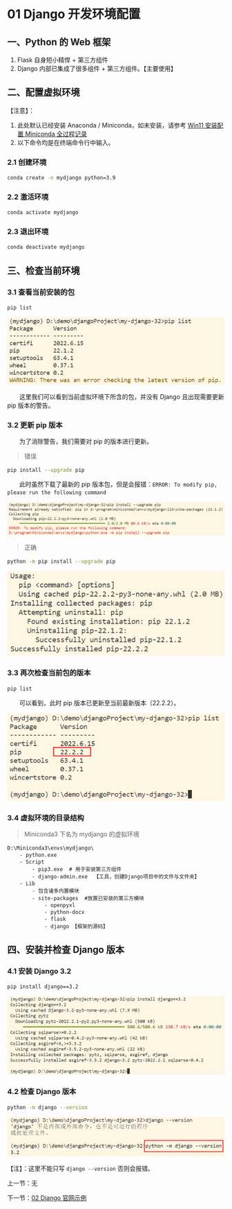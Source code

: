 # 01 Django 开发环境配置

## 一、Python 的 Web 框架

1. Flask 自身短小精悍 + 第三方组件
2. Django 内部已集成了很多组件 + 第三方组件。【主要使用】



## 二、配置虚拟环境

【注意】：

1. 此处默认已经安装 Anaconda / Miniconda，如未安装，请参考 [Win11 安装配置 Miniconda 全过程记录](../01conda/Win11-Miniconda-install.md)
2. 以下命令均是在终端命令行中输入。

### 2.1 创建环境

```sh
conda create -n mydjango python=3.9
```

### 2.2 激活环境

```sh
conda activate mydjango
```

### 2.3 退出环境

```sh
conda deactivate mydjango
```



## 三、检查当前环境

### 3.1 查看当前安装的包

```sh
pip list
```



![image-20220824121329293](img/image-20220824121329293.png)

&emsp;&emsp;这里我们可以看到当前虚拟环境下所含的包，并没有 Django 且出现需要更新 pip 版本的警告。

### 3.2 更新 pip 版本

&emsp;&emsp;为了消除警告，我们需要对 pip 的版本进行更新。

> 错误

```sh
pip install --upgrade pip
```

&emsp;&emsp;此时虽然下载了最新的 pip 版本包，但是会报错：`ERROR: To modify pip, please run the following command`

![image-20220824121647038](img/image-20220824121647038.png)

> 正确

```sh
python -m pip install --upgrade pip
```

![image-20220824121819007](img/image-20220824121819007.png)

### 3.3 再次检查当前包的版本

```sh
pip list
```

&emsp;&emsp;可以看到，此时 pip 版本已更新至当前最新版本（22.2.2）。

![image-20220824121922730](img/image-20220824121922730.png)

### 3.4 虚拟环境的目录结构

> Miniconda3 下名为 mydjango 的虚拟环境

```
D:\Miniconda3\envs\mydjango\
    - python.exe
    - Script
        - pip3.exe  # 用于安装第三方组件
        - django-admin.exe  【工具，创建Django项目中的文件与文件夹】
    - Lib
        - 包含诸多内置模块
        - site-packages  #放置已安装的第三方模块
            - openpyxl
            - python-docx
            - flask
            - django 【框架的源码】
```



## 四、安装并检查 Django 版本

### 4.1 安装 Django 3.2

```sh
pip install django==3.2
```

![image-20220824140956959](img/image-20220824140956959.png)

### 4.2 检查 Django 版本

```sh
python -m django --version
```

![image-20220824141250069](img/image-20220824141250069.png)

【注】：这里不能只写 `django --version` 否则会报错。



上一节：无

下一节：[02 Django 官网示例](./02Django官网示例.md)

